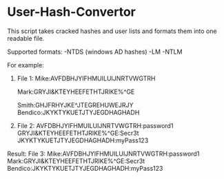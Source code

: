# User-Hash-Convertor
This script takes cracked hashes and user lists and formats them into one readable file.

Supported formats:
-NTDS (windows AD hashes)
-LM
-NTLM

For example:
1. File 1:
      Mike:AVFDBHJYIFHMUILUIJNRTVWGTRH

      Mark:GRYJI&KTEYHEEFETHTJRIKE%^GE
      
      Smith:GHJFRHYJKE^JTEGREHUWEJRJY
      Bendico:JKYKTYKUETJTYJEGDHAGHADH
      
2. File 2:
      AVFDBHJYIFHMUILUIJNRTVWGTRH:password1
      GRYJI&KTEYHEEFETHTJRIKE%^GE:Secr3t
      JKYKTYKUETJTYJEGDHAGHADH:myPass123
      
Result:
File 3:
    Mike:AVFDBHJYIFHMUILUIJNRTVWGTRH:password1
    Mark:GRYJI&KTEYHEEFETHTJRIKE%^GE:Secr3t
    Bendico:JKYKTYKUETJTYJEGDHAGHADH:myPass123
